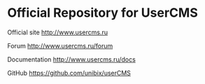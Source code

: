 # Official Repository for UserCMS #

Official site http://www.usercms.ru

Forum http://www.usercms.ru/forum

Documentation http://www.usercms.ru/docs

GitHub https://github.com/unibix/userCMS

